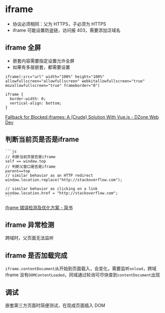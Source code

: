 # iframe

- 协议必须相同：父为 HTTPS，子必须为 HTTPS
- iframe 可能设置防盗链，访问报 403，需要添加泛域名

## iframe 全屏
  - 嵌套内容需要指定设置允许全屏
  - 如果有多层嵌套，都需要设置
  ```
  iframe(:src="url" width="100%" height="100%" allowfullscreen="allowfullscreen" webkitallowfullscreen="true" mozallowfullscreen="true" frameborder="0")

  iframe {
    border-width: 0;
    vertical-align: bottom;
  }
  ```

[Fallback for Blocked iframes: A (Crude) Solution With Vue.js - DZone Web Dev](https://dzone.com/articles/fallback-for-blocked-iframes-a-crude-solution-with)

## 判断当前页是否是iframe
    ```js
    // 判断当前页是否是iframe
    self == window.top
    // 判断父窗口是否是iframe
    parent==top
    // similar behavior as an HTTP redirect
    window.location.replace("http://stackoverflow.com");

    // similar behavior as clicking on a link
    window.location.href = "http://stackoverflow.com";
    ```

[iframe 错误检测及优化方案 - 简书](https://www.jianshu.com/p/b09333442ded)

## iframe 异常检测

跨域时，父页面无法监听

## iframe 是否加载完成

`iframe.contentDocument`从开始到页面载入，会变化，需要监听`onload`，跨域 iframe 没有`DOMContentLoaded`，同域通过轮询可尽快查到`contentDocument`出现

## 调试

嵌套第三方页面时简便测试，在现成页面插入 DOM